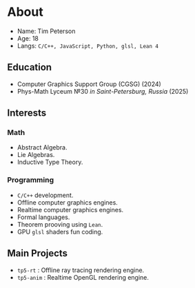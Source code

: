 # About

- Name: Tim Peterson
- Age: 18
- Langs: `C/C++, JavaScript, Python, glsl, Lean 4` 

## Education
- Computer Graphics Support Group (CGSG) (2024)
- Phys-Math Lyceum №30 <i>in Saint-Petersburg, Russia</i> (2025)

## Interests

### Math

- Abstract Algebra.
- Lie Algebras.
- Inductive Type Theory.

### Programming

- `C/C++` development.
- Offline computer graphics engines.
- Realtime computer graphics engines.
- Formal languages.
- Theorem prooving using `Lean`.
- GPU `glsl` shaders fun coding.

## Main Projects

- `tp5-rt` : Offline ray tracing rendering engine.
- `tp5-anim` : Realtime OpenGL rendering engine.
